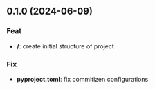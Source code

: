 ## 0.1.0 (2024-06-09)

### Feat

- **/**: create initial structure of project

### Fix

- **pyproject.toml**: fix commitizen configurations
